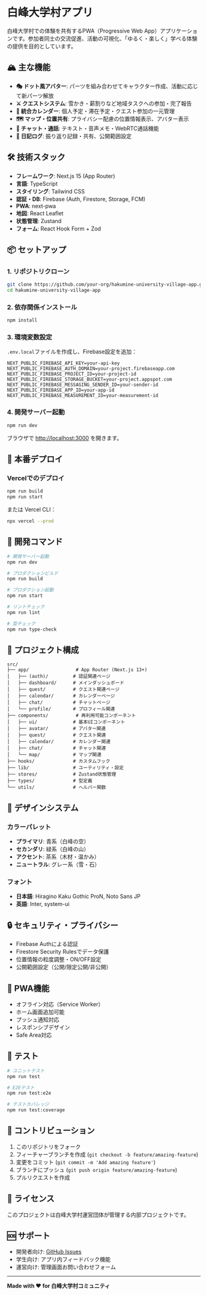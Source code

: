 # 白峰大学村アプリ

白峰大学村での体験を共有するPWA（Progressive Web App）アプリケーションです。参加者同士の交流促進、活動の可視化、「ゆるく・楽しく」学べる体験の提供を目的としています。

## 🏔️ 主な機能

- **🎭 ドット風アバター**: パーツを組み合わせてキャラクター作成、活動に応じて新パーツ解放
- **⚔️ クエストシステム**: 雪かき・薪割りなど地域タスクへの参加・完了報告
- **📅 統合カレンダー**: 個人予定・滞在予定・クエスト参加の一元管理
- **🗺️ マップ・位置共有**: プライバシー配慮の位置情報表示、アバター表示
- **💬 チャット・通話**: テキスト・音声メモ・WebRTC通話機能
- **📔 日記ログ**: 振り返り記録・共有、公開範囲設定

## 🛠️ 技術スタック

- **フレームワーク**: Next.js 15 (App Router)
- **言語**: TypeScript
- **スタイリング**: Tailwind CSS
- **認証・DB**: Firebase (Auth, Firestore, Storage, FCM)
- **PWA**: next-pwa
- **地図**: React Leaflet
- **状態管理**: Zustand
- **フォーム**: React Hook Form + Zod

## 📦 セットアップ

### 1. リポジトリクローン

```bash
git clone https://github.com/your-org/hakumine-university-village-app.git
cd hakumine-university-village-app
```

### 2. 依存関係インストール

```bash
npm install
```

### 3. 環境変数設定

`.env.local`ファイルを作成し、Firebase設定を追加：

```env
NEXT_PUBLIC_FIREBASE_API_KEY=your-api-key
NEXT_PUBLIC_FIREBASE_AUTH_DOMAIN=your-project.firebaseapp.com
NEXT_PUBLIC_FIREBASE_PROJECT_ID=your-project-id
NEXT_PUBLIC_FIREBASE_STORAGE_BUCKET=your-project.appspot.com
NEXT_PUBLIC_FIREBASE_MESSAGING_SENDER_ID=your-sender-id
NEXT_PUBLIC_FIREBASE_APP_ID=your-app-id
NEXT_PUBLIC_FIREBASE_MEASUREMENT_ID=your-measurement-id
```

### 4. 開発サーバー起動

```bash
npm run dev
```

ブラウザで [http://localhost:3000](http://localhost:3000) を開きます。

## 🚀 本番デプロイ

### Vercelでのデプロイ

```bash
npm run build
npm run start
```

または Vercel CLI：

```bash
npx vercel --prod
```

## 🔧 開発コマンド

```bash
# 開発サーバー起動
npm run dev

# プロダクションビルド
npm run build

# プロダクション起動
npm run start

# リントチェック
npm run lint

# 型チェック
npm run type-check
```

## 📁 プロジェクト構成

```
src/
├── app/                 # App Router (Next.js 13+)
│   ├── (auth)/         # 認証関連ページ
│   ├── dashboard/      # メインダッシュボード
│   ├── quest/          # クエスト関連ページ
│   ├── calendar/       # カレンダーページ
│   ├── chat/           # チャットページ
│   └── profile/        # プロフィール関連
├── components/          # 再利用可能コンポーネント
│   ├── ui/             # 基本UIコンポーネント
│   ├── avatar/         # アバター関連
│   ├── quest/          # クエスト関連
│   ├── calendar/       # カレンダー関連
│   ├── chat/           # チャット関連
│   └── map/            # マップ関連
├── hooks/              # カスタムフック
├── lib/                # ユーティリティ・設定
├── stores/             # Zustand状態管理
├── types/              # 型定義
└── utils/              # ヘルパー関数
```

## 🎨 デザインシステム

### カラーパレット

- **プライマリ**: 青系（白峰の空）
- **セカンダリ**: 緑系（白峰の山）
- **アクセント**: 茶系（木材・温かみ）
- **ニュートラル**: グレー系（雪・石）

### フォント

- **日本語**: Hiragino Kaku Gothic ProN, Noto Sans JP
- **英語**: Inter, system-ui

## 🔒 セキュリティ・プライバシー

- Firebase Authによる認証
- Firestore Security Rulesでデータ保護
- 位置情報の粒度調整・ON/OFF設定
- 公開範囲設定（公開/限定公開/非公開）

## 📱 PWA機能

- オフライン対応（Service Worker）
- ホーム画面追加可能
- プッシュ通知対応
- レスポンシブデザイン
- Safe Area対応

## 🧪 テスト

```bash
# ユニットテスト
npm run test

# E2Eテスト
npm run test:e2e

# テストカバレッジ
npm run test:coverage
```

## 🤝 コントリビューション

1. このリポジトリをフォーク
2. フィーチャーブランチを作成 (`git checkout -b feature/amazing-feature`)
3. 変更をコミット (`git commit -m 'Add amazing feature'`)
4. ブランチにプッシュ (`git push origin feature/amazing-feature`)
5. プルリクエストを作成

## 📄 ライセンス

このプロジェクトは白峰大学村運営団体が管理する内部プロジェクトです。

## 🆘 サポート

- 開発者向け: [GitHub Issues](https://github.com/your-org/hakumine-university-village-app/issues)
- 学生向け: アプリ内フィードバック機能
- 運営向け: 管理画面お問い合わせフォーム

---

**Made with ❤️ for 白峰大学村コミュニティ**
